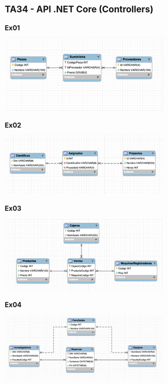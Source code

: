 # TA34 - API .NET Core (Controllers)

## Ex01
![example](.img/ex01_img.png)

## Ex02
![example](.img/ex02_img.png)

## Ex03
![example](.img/ex03_img.png)

## Ex04
![example](.img/ex04_img.png)